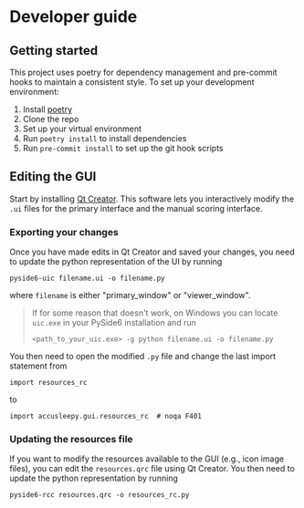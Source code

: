 # Developer guide

## Getting started
This project uses poetry for dependency management and
pre-commit hooks to maintain a consistent style.
To set up your development environment:
1. Install [poetry](https://python-poetry.org/docs/#installation)
2. Clone the repo
3. Set up your virtual environment
4. Run `poetry install` to install dependencies
5. Run `pre-commit install` to set up the git hook scripts


## Editing the GUI
Start by installing
[Qt Creator](https://doc.qt.io/qtcreator/). This software lets you
interactively modify the `.ui` files for the primary interface
and the manual scoring interface.

### Exporting your changes
Once you have made edits in Qt Creator and saved your changes,
you need to update the python representation of the UI by running

```
pyside6-uic filename.ui -o filename.py
```

where `filename` is either "primary_window" or "viewer_window".
>If for some reason that doesn't work, on Windows you can
>locate `uic.exe` in your PySide6 installation and run
>```
><path_to_your_uic.exe> -g python filename.ui -o filename.py
>```

You then need to open the modified `.py` file and change the last
import statement from

```
import resources_rc
```

to

```
import accusleepy.gui.resources_rc  # noqa F401
```

### Updating the resources file
If you want to modify the resources available to the GUI
(e.g., icon image files), you can edit the `resources.qrc`
file using Qt Creator. You then need to update the python
representation by running

```
pyside6-rcc resources.qrc -o resources_rc.py
```
